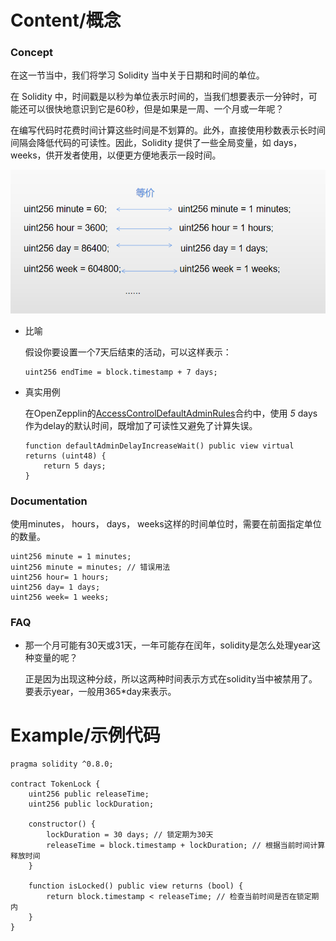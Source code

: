 # Content/概念

### Concept

在这一节当中，我们将学习 Solidity 当中关于日期和时间的单位。

在 Solidity 中，时间戳是以秒为单位表示时间的，当我们想要表示一分钟时，可能还可以很快地意识到它是60秒，但是如果是一周、一个月或一年呢？

在编写代码时花费时间计算这些时间是不划算的。此外，直接使用秒数表示长时间间隔会降低代码的可读性。因此，Solidity 提供了一些全局变量，如 days，weeks，供开发者使用，以便更方便地表示一段时间。

![Untitled](./img/2-1.png)

- 比喻
    
    假设你要设置一个7天后结束的活动，可以这样表示：
    
    ```solidity
    uint256 endTime = block.timestamp + 7 days;
    ```
    
- 真实用例
    
    在OpenZepplin的[AccessControlDefaultAdminRules](https://github.com/OpenZeppelin/openzeppelin-contracts/blob/9ef69c03d13230aeff24d91cb54c9d24c4de7c8b/contracts/access/extensions/AccessControlDefaultAdminRules.sol#L200)合约中，使用 *5* days作为delay的默认时间，既增加了可读性又避免了计算失误。
    
    ```solidity
    function defaultAdminDelayIncreaseWait() public view virtual returns (uint48) {
        return 5 days;
    }
    ```
    

### Documentation

使用minutes， hours， days， weeks这样的时间单位时，需要在前面指定单位的数量。

```solidity
uint256 minute = 1 minutes;
uint256 minute = minutes; // 错误用法
uint256 hour= 1 hours;
uint256 day= 1 days;
uint256 week= 1 weeks;
```

### FAQ

- 那一个月可能有30天或31天，一年可能存在闰年，solidity是怎么处理year这种变量的呢？
    
    正是因为出现这种分歧，所以这两种时间表示方式在solidity当中被禁用了。要表示year，一般用365*day来表示。
    

# Example/示例代码

```solidity
pragma solidity ^0.8.0;

contract TokenLock {
    uint256 public releaseTime;
    uint256 public lockDuration;

    constructor() {
        lockDuration = 30 days; // 锁定期为30天
        releaseTime = block.timestamp + lockDuration; // 根据当前时间计算释放时间
    }

    function isLocked() public view returns (bool) {
        return block.timestamp < releaseTime; // 检查当前时间是否在锁定期内
    }
}
```